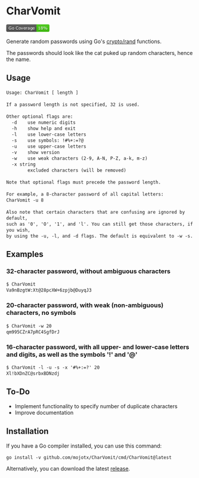 
# CharVomit
![Go Coverage](https://raw.githubusercontent.com/mojotx/CharVomit/master/coverage_badge.png)

Generate random passwords using Go's
[crypto/rand](https://golang.org/pkg/crypto/rand/) functions.

The passwords should look like the cat puked up random characters,
hence the name.

## Usage

```shell
Usage: CharVomit [ length ]

If a password length is not specified, 32 is used.

Other optional flags are:
  -d	use numeric digits
  -h	show help and exit
  -l	use lower-case letters
  -s	use symbols: !#%+:=?@
  -u	use upper-case letters
  -v	show version
  -w	use weak characters (2-9, A-N, P-Z, a-k, m-z)
  -x string
    	excluded characters (will be removed)

Note that optional flags must precede the password length.

For example, a 8-character password of all capital letters:
CharVomit -u 8

Also note that certain characters that are confusing are ignored by default,
such as '0', 'O', '1', and 'l'. You can still get those characters, if you wish,
by using the -u, -l, and -d flags. The default is equivalent to -w -s.

```

## Examples

### 32-character password, without ambiguous characters

```shell
$ CharVomit
Va9nBzgtW:Xt@28pcXW+6zpjb@DuyqJ3
```

### 20-character password, with weak (non-ambiguous) characters, no symbols

```shell
$ CharVomit -w 20
qm995CZrA7pRC4SgfDrJ
```

### 16-character password, with all upper- and lower-case letters and digits, as well as the symbols '!' and '@'

```shell
$ CharVomit -l -u -s -x '#%+:=?' 20
Xl!bXDnZC@srbxBDNzdj
```

## To-Do

* Implement functionality to specify number of duplicate characters
* Improve documentation

## Installation

If you have a Go compiler installed, you can use this command:

```shell
go install -v github.com/mojotx/CharVomit/cmd/CharVomit@latest
```

Alternatively, you can download the latest [release](https://github.com/mojotx/CharVomit/releases).
